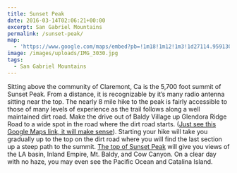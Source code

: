 ```yaml
---
title: Sunset Peak
date: 2016-03-14T02:06:21+00:00
excerpt: San Gabriel Mountains
permalink: /sunset-peak/
map:
  - 'https://www.google.com/maps/embed?pb=!1m18!1m12!1m3!1d27114.959130129686!2d-117.73003740282557!3d34.21897045587994!2m3!1f0!2f0!3f0!3m2!1i1024!2i768!4f13.1!3m3!1m2!1s0x0%3A0x0!2zMzTCsDEzJzA4LjMiTiAxMTfCsDQyJzQ1LjEiVw!5e1!3m2!1sen!2sus!4v1467000519233'
image: /images/uploads/IMG_3030.jpg
tags:
  - San Gabriel Mountains
---
```

Sitting above the community of Claremont, Ca is the 5,700 foot summit of Sunset Peak. From a distance, it is recognizable by it’s many radio antenna sitting near the top. The nearly 8 mile hike to the peak is fairly accessible to those of many levels of experience as the trail follows along a well maintained dirt road. Make the drive out of Baldy Village up Glendora Ridge Road to a wide spot in the road where the dirt road starts. (<a href="https://www.google.com/maps/place/34%C2%B013'08.3%22N+117%C2%B042'45.1%22W/@34.2189914,-117.7147177,956m/data=!3m2!1e3!4b1!4m2!3m1!1s0x0:0x0?hl=en">Just see this Google Maps link, it will make sense</a>). Starting your hike will take you gradually up to the top on the dirt road where you will find the last section up a steep path to the summit. <a href="https://www.google.com/maps/place/Sunset+Peak,+California+91711/@34.2164193,-117.6898144,956m/data=!3m1!1e3!4m2!3m1!1s0x80c33ba793f494d3:0x90cbcddd584e67a3?hl=en">The top of Sunset Peak</a> will give you views of the LA basin, Inland Empire, Mt. Baldy, and Cow Canyon. On a clear day with no haze, you may even see the Pacific Ocean and Catalina Island.